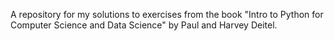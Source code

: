 A repository for my solutions to exercises from the book "Intro to Python for Computer Science and Data Science" by Paul and Harvey Deitel.
